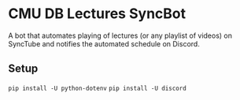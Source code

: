 # CMU DB Lectures SyncBot

A bot that automates playing of lectures (or any playlist of videos) on SyncTube and notifies the automated schedule on Discord.

## Setup

`pip install -U python-dotenv`
`pip install -U discord`
